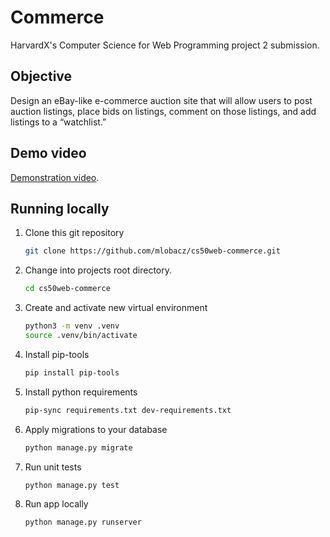 # Commerce

HarvardX's Computer Science for Web Programming project 2 submission.

## Objective

Design an eBay-like e-commerce auction site that will allow users to post auction listings, place bids on listings, comment on those listings, and add listings to a “watchlist.”

## Demo video

[Demonstration video](https://youtu.be/-ePw6nPtAVQ).

## Running locally

1. Clone this git repository

    ```bash
    git clone https://github.com/mlobacz/cs50web-commerce.git
    ```

2. Change into projects root directory.

    ```bash
    cd cs50web-commerce
    ```

3. Create and activate new virtual environment

    ```bash
    python3 -m venv .venv
    source .venv/bin/activate
    ```

4. Install pip-tools

    ```bash
    pip install pip-tools
    ```

5. Install python requirements

    ```bash
    pip-sync requirements.txt dev-requirements.txt
    ```

6. Apply migrations to your database

    ```bash
    python manage.py migrate
    ```

7. Run unit tests

    ```bash
    python manage.py test
    ```

8. Run app locally

    ```bash
    python manage.py runserver
    ```
